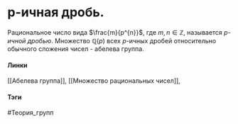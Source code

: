 # p-ичная дробь.
Рациональное число вида $\frac{m}{p^{n}}$, где $m,n\in\mathbb{Z}$, называется $p$-*ичной дробью*. Множество $\mathbb{Q}(p)$ всех $p$-ичных дробей относительно обычного сложения чисел - абелева группа.

#### Линки
[[Абелева группа]], 
[[Множество рациональных чисел]], 
#### Тэги 
 #Теория_групп 